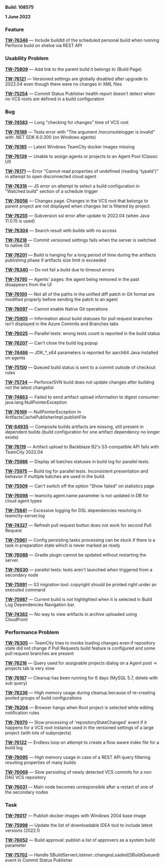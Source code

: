 [//]: # (title: TeamCity 2022.04.1 Release Notes)
[//]: # (auxiliary-id: TeamCity 2022.04.1 Release Notes)

__Build: 108575__

__1 June 2022__

### Feature

**[TW-76346](https://youtrack.jetbrains.com/issue/TW-76346/Include-buildId-of-the-scheduled-personal-build-when-running-Perforce-build-on-shelve-via-REST-API)** — Include buildId of the scheduled personal build when running Perforce build on shelve via REST API

### Usability Problem

**[TW-75809](https://youtrack.jetbrains.com/issue/TW-75809/Add-link-to-the-parent-build-it-belongs-to-Build-Page)** — Add link to the parent build it belongs to (Build Page)

**[TW-76121](https://youtrack.jetbrains.com/issue/TW-76121/Versioned-settings-are-globally-disabled-after-upgrade-to-202204-even-though-there-were-no-changes-in-XML-files)** — Versioned settings are globally disabled after upgrade to 2022.04 even though there were no changes in XML files

**[TW-75254](https://youtrack.jetbrains.com/issue/TW-75254/Commit-Status-Publisher-health-report-doesnt-detect-when-no-VCS-roots-are-defined-in-a-build-configuration)** — Commit Status Publisher health report doesn't detect when no VCS roots are defined in a build configuration

### Bug

**[TW-74583](https://youtrack.jetbrains.com/issue/TW-74583/Long-checking-for-changes-time-of-VCS-root)** — Long "checking for changes" time of VCS root

**[TW-76189](https://youtrack.jetbrains.com/issue/TW-76189/Tests-error-with-The-argument-noconsolelogger-is-invalid-with-NET-SDK-60300-on-Windows-agents)** — Tests error with "The argument /noconsolelogger is invalid" with .NET SDK 6.0.300 (on Windows agents)

**[TW-76185](https://youtrack.jetbrains.com/issue/TW-76185/Latest-Windows-TeamCity-docker-images-missing)** — Latest Windows TeamCity docker images missing

**[TW-76139](https://youtrack.jetbrains.com/issue/TW-76139/Unable-to-assign-agents-or-projects-to-an-Agent-Pool-Classic-UI)** — Unable to assign agents or projects to an Agent Pool (Classic UI)

**[TW-76171](https://youtrack.jetbrains.com/issue/TW-76171/Error-Cannot-read-properties-of-undefined-reading-typeId-in-attempt-to-open-disconnected-cloud-agent)** — Error "Cannot read properties of undefined (reading 'typeId')" in attempt to open disconnected cloud agent

**[TW-76316](https://youtrack.jetbrains.com/issue/TW-76316/JS-error-on-attempt-to-select-a-build-configuration-in-Watched-build-section-of-a-schedule-trigger)** — JS error on attempt to select a build configuration in "Watched build" section of a schedule trigger

**[TW-76056](https://youtrack.jetbrains.com/issue/TW-76056/Changes-page-Changes-in-the-VCS-root-that-belongs-to-parent-project-are-not-displayed-when-changes-list-is-filtered-by-project)** — Changes page. Changes in the VCS root that belongs to parent project are not displayed when changes list is filtered by project.

**[TW-76255](https://youtrack.jetbrains.com/issue/TW-76255/Subversion-ssl-error-after-update-to-202204-when-Java-11015-is-used)** — Subversion ssl error after update to 2022.04 (when Java 11.0.15 is used)

**[TW-76304](https://youtrack.jetbrains.com/issue/TW-76304/Search-result-wtih-builds-with-no-access)** — Search result wtih builds with no access

**[TW-76218](https://youtrack.jetbrains.com/issue/TW-76218/Commit-versioned-settings-fails-when-the-server-is-switched-to-native-Git)** — Commit versioned settings fails when the server is switched to native Git

**[TW-76201](https://youtrack.jetbrains.com/issue/TW-76201/Build-is-hanging-for-a-long-period-of-time-during-the-artifacts-publishing-phase-if-artifacts-size-limit-is-exceeded)** — Build is hanging for a long period of time during the artifacts publishing phase if artifacts size limit is exceeded

**[TW-76340](https://youtrack.jetbrains.com/issue/TW-76340/Do-not-fail-a-build-due-to-timeout-errors)** — Do not fail a build due to timeout errors

**[TW-74795](https://youtrack.jetbrains.com/issue/TW-74795/Agents-pages-the-agent-being-removed-in-the-past-disappears-from-the-UI)** — Agents' pages: the agent being removed in the past disappears from the UI

**[TW-76100](https://youtrack.jetbrains.com/issue/TW-76100/Not-all-of-the-paths-in-the-unified-diff-patch-in-Git-format-are-modified-properly-before-sending-the-patch-to-an-agent)** — Not all of the paths in the unified diff patch in Git format are modified properly before sending the patch to an agent

**[TW-76097](https://youtrack.jetbrains.com/issue/TW-76097/Cannot-enable-Native-Git-operations)** — Cannot enable Native Git operations

**[TW-75905](https://youtrack.jetbrains.com/issue/TW-75905/Information-about-build-statuses-for-pull-request-branches-isnt-displayed-in-the-Azure-Commits-and-Branches-tabs)** — Information about build statuses for pull request branches isn't displayed in the Azure Commits and Branches tabs

**[TW-76025](https://youtrack.jetbrains.com/issue/TW-76025/Parallel-tests-wrong-tests-count-is-reported-in-the-build-status)** — Parallel tests: wrong tests count is reported in the build status

**[TW-76207](https://youtrack.jetbrains.com/issue/TW-76207/Cant-close-the-build-log-popup)** — Can't close the build log popup

**[TW-74466](https://youtrack.jetbrains.com/issue/TW-74466/JDKx64-parameters-is-reported-for-aarch64-Java-installed-on-agents)** — JDK_*_x64 parameters is reported for aarch64 Java installed on agents

**[TW-75150](https://youtrack.jetbrains.com/issue/TW-75150/Queued-build-status-is-sent-to-a-commit-outside-of-checkout-rules)** — Queued build status is sent to a commit outside of checkout rules

**[TW-75734](https://youtrack.jetbrains.com/issue/TW-75734/PerforceSVN-build-does-not-update-changes-after-building-not-the-latest-changelist)** — Perforce/SVN build does not update changes after building not the latest changelist

**[TW-74863](https://youtrack.jetbrains.com/issue/TW-74863/Failed-to-send-artifact-upload-information-to-digest-consumer-javalangNullPointerException)** — Failed to send artifact upload information to digest consumer: java.lang.NullPointerException

**[TW-76169](https://youtrack.jetbrains.com/issue/TW-76169/NullPointerException-in-ArtifactsCachePublisherImplpublishFile)** — NullPointerException in ArtifactsCachePublisherImpl.publishFile

**[TW-64935](https://youtrack.jetbrains.com/issue/TW-64935/Composite-builds-artifacts-are-missing-still-present-in-dependent-builds-build-configuration-for-one-artifact-dependency-no)** — Composite builds artifacts are missing, still present in dependent builds (build configuration for one artifact dependency no longer exists)

**[TW-76119](https://youtrack.jetbrains.com/issue/TW-76119/Artifact-upload-to-Backblaze-B2s-S3-compatible-API-fails-with-TeamCity-202204)** — Artifact upload to Backblaze B2's S3-compatible API fails with TeamCity 2022.04

**[TW-75986](https://youtrack.jetbrains.com/issue/TW-75986/Display-all-batches-statuses-in-build-log-for-parallel-tests)** — Display all batches statuses in build log for parallel tests.

**[TW-75975](https://youtrack.jetbrains.com/issue/TW-75975/Build-log-for-parallel-tests-Inconsistent-presentation-and-behavior-if-multiple-batches-are-used-in-the-build)** — Build log for parallel tests. Inconsistent presentation and behavior if multiple batches are used in the build.

**[TW-75509](https://youtrack.jetbrains.com/issue/TW-75509/Cant-switch-off-the-option-Show-failed-on-statistics-page)** — Can't switch off the option "Show failed" on statistics page

**[TW-76098](https://youtrack.jetbrains.com/issue/TW-76098/teamcityagentname-parameter-is-not-updated-in-DB-for-cloud-agent-types)** — teamcity.agent.name parameter is not updated in DB for cloud agent types

**[TW-75841](https://youtrack.jetbrains.com/issue/TW-75841/Excessive-logging-for-DSL-dependencies-resolving-in-teamcity-serverlog)** — Excessive logging for DSL dependencies resolving in teamcity-server.log

**[TW-74327](https://youtrack.jetbrains.com/issue/TW-74327/Refresh-pull-request-button-does-not-work-for-second-Pull-Request)** — Refresh pull request button does not work for second Pull Request

**[TW-75961](https://youtrack.jetbrains.com/issue/TW-75961/Config-persisting-tasks-processing-can-be-stuck-if-there-is-a-task-in-preparation-state-which-is-never-marked-as-ready)** — Config persisting tasks processing can be stuck if there is a task in preparation state which is never marked as ready

**[TW-76088](https://youtrack.jetbrains.com/issue/TW-76088/Gradle-plugin-cannot-be-updated-without-restarting-the-server)** — Gradle plugin cannot be updated without restarting the server.

**[TW-76030](https://youtrack.jetbrains.com/issue/TW-76030/parallel-tests-tests-arent-launched-when-triggered-from-a-secondary-node)** — parallel tests: tests aren't launched when triggered from a secondary node

**[TW-75991](https://youtrack.jetbrains.com/issue/TW-75991/S3-migration-tool-copyright-should-be-printed-right-under-an-executed-command)** — S3 migration tool: copyright should be printed right under an executed command

**[TW-75987](https://youtrack.jetbrains.com/issue/TW-75987/Current-build-is-not-highlighted-when-it-is-selected-in-Build-Log-Dependencies-Navigation-bar)** — Current build is not highlighted when it is selected in Build Log Dependencies Navigation bar.

**[TW-74382](https://youtrack.jetbrains.com/issue/TW-74382/No-way-to-view-artifacts-in-archive-uploaded-using-CloudFront)** — No way to view artifacts in archive uploaded using CloudFront

### Performance Problem

**[TW-76305](https://youtrack.jetbrains.com/issue/TW-76305/TeamCity-tries-to-invoke-loading-changes-even-if-repository-state-did-not-change-if-Pull-Requests-build-feature-is-configured)** — TeamCity tries to invoke loading changes even if repository state did not change if Pull Requests build feature is configured and some pull request branches are present

**[TW-76216](https://youtrack.jetbrains.com/issue/TW-76216/Query-used-for-assignable-projects-dialog-on-a-Agent-pool-projects-tab-is-very-slow)** — Query used for assignable projects dialog on a Agent pool -> projects tab is very slow

**[TW-76167](https://youtrack.jetbrains.com/issue/TW-76167/Cleanup-has-been-running-for-6-days-MySQL-57-delete-with-sub-query)** — Cleanup has been running for 6 days (MySQL 5.7, delete with sub query)

**[TW-76236](https://youtrack.jetbrains.com/issue/TW-76236/High-memory-usage-during-cleanup-because-of-re-creating-pooled-groups-of-build-configurations)** — High memory usage during cleanup because of re-creating pooled groups of build configurations

**[TW-76204](https://youtrack.jetbrains.com/issue/TW-76204/Browser-hangs-when-Root-project-is-selected-while-editing-notification-rules)** — Browser hangs when Root project is selected while editing notification rules

**[TW-76070](https://youtrack.jetbrains.com/issue/TW-76070/Slow-processing-of-repositoryStateChanged-event-if-it-happens-for-a-VCS-root-instance-used-in-the-versioned-settings-of-a-large)** — Slow processing of 'repositoryStateChanged' event if it happens for a VCS root instance used in the versioned settings of a large project (with lots of subprojects)

**[TW-76122](https://youtrack.jetbrains.com/issue/TW-76122/Endless-loop-on-attempt-to-create-a-flow-aware-index-file-for-a-build-log)** — Endless loop on attempt to create a flow aware index file for a build log

**[TW-76095](https://youtrack.jetbrains.com/issue/TW-76095/High-memory-usage-in-case-of-a-REST-API-query-filtering-resulting-properties-of-many-builds)** — High memory usage in case of a REST API query filtering resulting properties of many builds

**[TW-76068](https://youtrack.jetbrains.com/issue/TW-76068/Slow-persisting-of-newly-detected-VCS-commits-for-a-non-DAG-VCS-repository)** — Slow persisting of newly detected VCS commits for a non DAG VCS repository

**[TW-76031](https://youtrack.jetbrains.com/issue/TW-76031/Main-node-becomes-unresponsible-after-a-restart-of-one-of-the-secondary-nodes)** — Main node becomes unresponsible after a restart of one of the secondary nodes

### Task

**[TW-76017](https://youtrack.jetbrains.com/issue/TW-76017/Publish-docker-images-with-Windows-2004-base-image)** — Publish docker images with Windows 2004 base image

**[TW-75998](https://youtrack.jetbrains.com/issue/TW-75998/Update-the-list-of-downloadable-IDEA-tool-to-include-latest-versions-20221)** — Update the list of downloadable IDEA tool to include latest versions (2022.1)

**[TW-76052](https://youtrack.jetbrains.com/issue/TW-76052/Build-approval-publish-a-list-of-approvers-as-a-system-build-parameter)** — Build approval: publish a list of approvers as a system build parameter

**[TW-75702](https://youtrack.jetbrains.com/issue/TW-75702/Handle-SBuildServerListenerchangesLoadedSBuildQueued-event-in-Commit-Status-Publisher)** — Handle SBuildServerListener::changesLoaded(SBuildQueued) event in Commit Status Publisher


